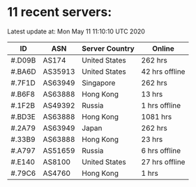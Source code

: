 # 11 recent servers:

Latest update at: Mon May 11 11:10:10 UTC 2020

| ID | ASN | Server Country | Online |
| -- | --- | -------------- | ------ |
| #.D09B | AS174 | United States | 262 hrs |
| #.BA6D | AS35913 | United States | 42 hrs offline |
| #.7F1D | AS63949 | Singapore | 262 hrs |
| #.B6F8 | AS63888 | Hong Kong | 13 hrs |
| #.1F2B | AS49392 | Russia | 1 hrs offline |
| #.BD3E | AS63888 | Hong Kong | 1081 hrs |
| #.2A79 | AS63949 | Japan | 262 hrs |
| #.33B9 | AS63888 | Hong Kong | 23 hrs |
| #.A797 | AS51659 | Russia | 6 hrs offline |
| #.E140 | AS8100 | United States | 27 hrs offline |
| #.79C6 | AS4760 | Hong Kong | 1 hrs |

